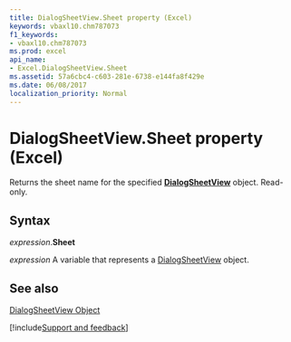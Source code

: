 ```yaml
---
title: DialogSheetView.Sheet property (Excel)
keywords: vbaxl10.chm787073
f1_keywords:
- vbaxl10.chm787073
ms.prod: excel
api_name:
- Excel.DialogSheetView.Sheet
ms.assetid: 57a6cbc4-c603-281e-6738-e144fa8f429e
ms.date: 06/08/2017
localization_priority: Normal
---
```



# DialogSheetView.Sheet property (Excel)

Returns the sheet name for the specified  **[DialogSheetView](Excel.DialogSheetView.md)** object. Read-only.


## Syntax

_expression_.**Sheet**

_expression_ A variable that represents a [DialogSheetView](Excel.DialogSheetView.md) object.


## See also


[DialogSheetView Object](Excel.DialogSheetView.md)

[!include[Support and feedback](~/includes/feedback-boilerplate.md)]